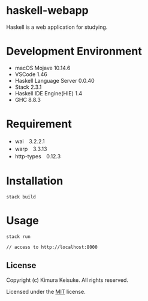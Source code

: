 # haskell-webapp
Haskell is a web application for studying.

# Development Environment
* macOS Mojave 10.14.6
* VSCode 1.46
* Haskell Language Server 0.0.40
* Stack 2.3.1
* Haskell IDE Engine(HIE) 1.4
* GHC 8.8.3

# Requirement
* wai　3.2.2.1
* warp　3.3.13
* http-types　0.12.3

# Installation
```
stack build
```

# Usage
```
stack run

// access to http://localhost:8000
```

## License
Copyright (c) Kimura Keisuke. All rights reserved.

Licensed under the [MIT](LICENSE) license.